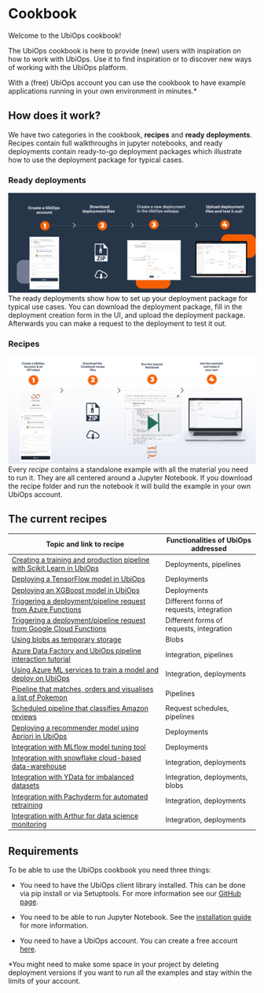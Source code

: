 # Cookbook

Welcome to the UbiOps cookbook!

The UbiOps cookbook is here to provide (new) users with inspiration on how to work with UbiOps. Use it to find
inspiration or to discover new ways of working with the UbiOps platform.

With a (free) UbiOps account you can use the cookbook to have example applications running in your own environment
in minutes.*


## How does it work?

We have two categories in the cookbook,
**recipes** and **ready deployments**. Recipes contain full walkthroughs in jupyter notebooks, and ready deployments
contain ready-to-go deployment packages which illustrate how to use the deployment package for typical cases.


### Ready deployments

![steps-overview](./pictures/ready-deploy.png)
The ready deployments show how to set up your deployment package for typical use cases. You can download the
deployment package, fill in the deployment creation form in the UI, and upload the deployment package. Afterwards
you can make a request to the deployment to test it out.


### Recipes

![steps-overview](./pictures/step-by-step-cookbook.png)
Every *recipe* contains a standalone example with all the material you need to run it. They are all centered around
a Jupyter Notebook. If you download the recipe folder and run the notebook it will build the example in your own
UbiOps account.


## The current recipes

| Topic and link to recipe                                                                                                  | Functionalities of UbiOps addressed |
|---------------------------------------------------------------------------------------------------------------------------| ------------------------------------|
| [Creating a training and production pipeline with Scikit Learn in UbiOps](scikit-deployment/README.md)                    | Deployments, pipelines              |
| [Deploying a TensorFlow model in UbiOps](tensorflow-example/README.md)                                                    | Deployments                         |
| [Deploying an XGBoost model in UbiOps](xgboost-deployment/README.md)                                                      | Deployments                         |
| [Triggering a deployment/pipeline request from Azure Functions](azure-functions-triggered-request/README.md)              | Different forms of requests, integration |
| [Triggering a deployment/pipeline request from Google Cloud Functions](google-cloud-functions-triggered-request/README.md)| Different forms of requests, integration |
| [Using blobs as temporary storage](blobs-temporary-storage/README.md)                                                     | Blobs                               |
| [Azure Data Factory and UbiOps pipeline interaction tutorial](azure-data-factory/README.md)                               | Integration, pipelines              |
| [Using Azure ML services to train a model and deploy on UbiOps](azure-machine-learning/README.md)                         | Integration, deployments            |
| [Pipeline that matches, orders and visualises a list of Pokemon](pokemon-pipeline/README.md)                              | Pipelines                           |
| [Scheduled pipeline that classifies Amazon reviews](amazon-review-pipeline/README.md)                                     | Request schedules, pipelines        |
| [Deploying a recommender model using Apriori in UbiOps](recommender-system/README.md)                                     | Deployments                         |
| [Integration with MLflow model tuning tool](mlflow-example/README.md)                                                     | Deployments                         |
| [Integration with snowflake cloud-based data-warehouse](snowflake/README.md)                                              | Integration, deployments                         |
| [Integration with YData for imbalanced datasets](ydata-synthetic-data-fraud-detection/README.md)                                              | Integration, deployments, blobs                         |
| [Integration with Pachyderm for automated retraining](pachyderm/README.md)                                              | Integration, deployments                         |
| [Integration with Arthur for data science monitoring](arthurai/README.md)                                              | Integration, deployments                         |



## Requirements

To be able to use the UbiOps cookbook you need three things:

- You need to have the UbiOps client library installed. This can be done via pip install or via Setuptools. For more
information see our <a href="https://github.com/UbiOps/client-library-python" target="_blank">GitHub page</a>.

- You need to be able to run Jupyter Notebook. See the <a href="https://jupyter.org/install" target="_blank">installation guide</a>
  for more information.

- You need to have a UbiOps account. You can create a free account <a href="https://app.ubiops.com/sign-up" target="_blank">here</a>.


*You might need to make some space in your project by deleting deployment versions if you want to run all the examples and stay
within the limits of your account.
